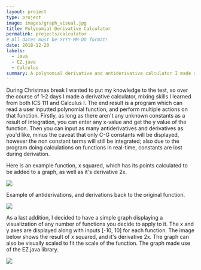 ```yaml
---
layout: project
type: project
image: images/graph_visual.jpg
title: Polynomial Derivative Calculator
permalink: projects/calculator
# All dates must be YYYY-MM-DD format!
date: 2018-12-20
labels:
  - Java
  - EZ.java
  - Calculus
summary: A polynomial derivative and antiderivative calculator I made as a personal project.
---
```


During Christmas break I wanted to put my knowledge to the test, so over the course of 1-2 days I made a derivative calculator, mixing skills I learned from both ICS 111 and Calculus I. The end result is a program which can read a user inputted polynomial function, and perform multiple actions on that function. Firstly, as long as there aren't any unknown constants as a result of integration, you can enter any x-value and get the y value of the function. Then you can input as many antiderivatives and derivatives as you'd like, minus the caveat that only C-G constants will be displayed, however the non constant terms will still be integrated; also due to the program doing calculations on functions in real-time, constants are lost during derivation.

Here is an example function, x squared, which has its points calculated to be added to a graph, as well as it's derivative 2x.

<img class="ui image" src="{{ site.baseurl }}/images/xsquared_example.jpg">

Example of antiderivations, and derivations back to the original function.

<img class="ui image" src="{{ site.baseurl }}/images/antiderivative.jpg">

As a last addition, I decided to have a simple graph displaying a visualization of any number of functions you decide to apply to it. The x and y axes are displayed along with inputs [-10, 10] for each function. The image below shows the result of x squared, and it's derivative 2x. The graph can also be visually scaled to fit the scale of the function. The graph made use of the EZ.java library.

<img class="ui image" src="{{ site.baseurl }}/images/graph_visual.jpg">



